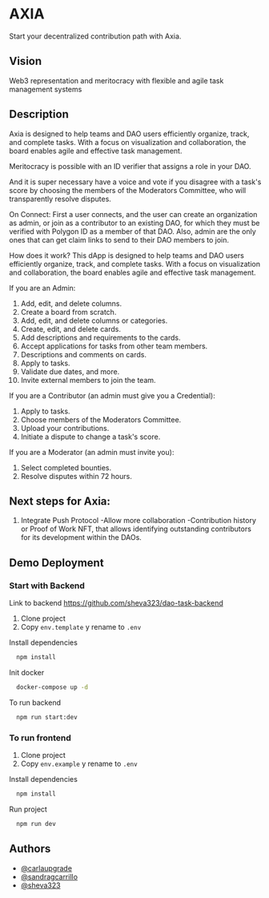 
# AXIA
Start your decentralized contribution path with Axia.
## Vision
Web3 representation and meritocracy with flexible and agile task management systems
## Description
Axia is designed to help teams and DAO users efficiently organize, track, and complete tasks. With a focus on visualization and collaboration, the board enables agile and effective task management.

Meritocracy is possible with an ID verifier that assigns a role in your DAO.

And it is super necessary have a voice and vote if you disagree with a task's score by choosing the members of the Moderators Committee, who will transparently resolve disputes.

On Connect: First a user connects, and the user can create an organization as admin, or join as a contributor to an existing DAO, for which they must be verified with Polygon ID as a member of that DAO. Also, admin are the only ones that can get claim links to send to their DAO members to join.

How does it work? This dApp is designed to help teams and DAO users efficiently organize, track, and complete tasks. With a focus on visualization and collaboration, the board enables agile and effective task management.

If you are an Admin:

1. Add, edit, and delete columns.
2. Create a board from scratch.
3. Add, edit, and delete columns or categories.
4. Create, edit, and delete cards.
5. Add descriptions and requirements to the cards.
6. Accept applications for tasks from other team members.
7. Descriptions and comments on cards.
8. Apply to tasks.
9. Validate due dates, and more.
10. Invite external members to join the team.

If you are a Contributor (an admin must give you a Credential):

1. Apply to tasks.
2. Choose members of the Moderators Committee.
3. Upload your contributions.
4. Initiate a dispute to change a task's score.

If you are a Moderator (an admin must invite you):

1. Select completed bounties.
2. Resolve disputes within 72 hours.

## Next steps for Axia:
1. Integrate Push Protocol -Allow more collaboration -Contribution history or Proof of Work NFT, that allows identifying outstanding contributors for its development within the DAOs.

## Demo Deployment

### Start with Backend
Link to backend 
https://github.com/sheva323/dao-task-backend

1. Clone project
2. Copy  ```env.template``` y rename to ```.env```

Install dependencies

```bash
  npm install
```

Init docker

```bash
  docker-compose up -d
```

To run backend

```bash
  npm run start:dev
```

### To run frontend
1. Clone project
2. Copy  ```env.example``` y rename to ```.env```

Install dependencies

```bash
  npm install
```
Run project

```bash
  npm run dev
```

## Authors

- [@carlaupgrade](https://github.com/carlaupgrade)
- [@sandragcarrillo](https://github.com/sandragcarrillo)
- [@sheva323](https://github.com/sheva323)